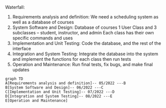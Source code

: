 Waterfall:
 1.	Requirements analysis and definition:
     We need a scheduling system as well as a database of courses    
 2.	System Software and Design:
     Database of courses
     1 User Class and 3 subclasses – student, instructor, and admin
     Each class has their own specific commands and uses
 3.	Implementation and Unit Testing:
		   Code the database, and the rest of the interface
 4.	Integration and System Testing:
		   Integrate the database into the system and implement the functions for each class then run tests
 5.	Operation and Maintenance:
	  	 Run final tests, fix bugs, and make final updates
```mermaid
graph TD
A[Requirements analysis and definition]-- 05/2022 ---B
B[System Software and Design]-- 06/2022 ---C
C[Implementation and Unit Testing]-- 07/2022 ---D
D[Integration and System Testing]-- 08/2022 ---E
E[Operation and Maintenance]
```
